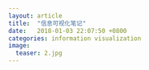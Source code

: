```yaml
---
layout: article
title:  "信息可视化笔记"
date:   2018-01-03 22:07:50 +0800
categories: information visualization
image:
  teaser: 2.jpg
---
```




